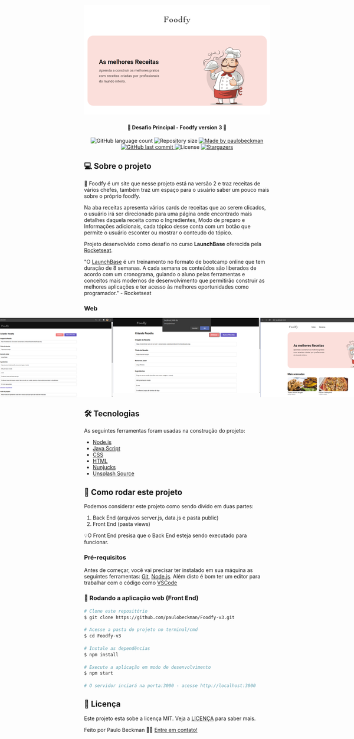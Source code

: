 <h1 align="center">
     <img alt="foodfy-v3" title="#foodfy-v3" src="./github-assets/capa.png" width="700px">
</h1>
 
<h4 align="center"> 
	🚀 Desafio Principal - Foodfy version 3 🚀
</h4>

<p align="center">
  <img alt="GitHub language count" src="https://img.shields.io/github/languages/count/paulobeckman/Foodfy-v3?color=%2304D361">

  <img alt="Repository size" src="https://img.shields.io/github/repo-size/paulobeckman/Foodfy-v3">

  	
  <a href="https://www.linkedin.com/in/paulobeckman/">
    <img alt="Made by paulobeckman" src="https://img.shields.io/badge/made%20by-paulobeckman-%2304D361">
  </a>
	
  
  <a href="https://github.com/paulobeckman/Foodfy-v3/commits/master">
    <img alt="GitHub last commit" src="https://img.shields.io/github/last-commit/paulobeckman/Foodfy-v3">
  </a>

  <img alt="License" src="https://img.shields.io/badge/license-MIT-brightgreen">
   <a href="https://github.com/paulobeckman/Foodfy-v3/stargazers">
    <img alt="Stargazers" src="https://img.shields.io/github/stars/paulobeckman/Foodfy-v3?style=social">
  </a>
</p>


## 💻 Sobre o projeto

🍛 Foodfy é um site que nesse projeto está na versão 2 e traz receitas de vários chefes, também traz um espaço para o usuário saber um pouco mais sobre o próprio foodfy.

Na aba receitas apresenta vários cards de receitas que ao serem clicados, o usuário irá ser direcionado para uma página onde encontrado mais detalhes daquela receita como o Ingredientes, Modo de preparo e Informações adicionais, cada tópico desse conta com um botão que permite o usuário esconter ou mostrar o conteudo do tópico.


Projeto desenvolvido como desafio no curso **LaunchBase** oferecida pela [Rocketseat](rs).

"O [LaunchBase](lb) é um treinamento no formato de bootcamp online que tem duração de 8 semanas. A cada semana os conteúdos são liberados de acordo com um cronograma, guiando o aluno pelas ferramentas e conceitos mais modernos de desenvolvimento que permitirão construir as melhores aplicações e ter acesso às melhores oportunidades como programador." - Rocketseat


### Web

<p align="center" style="display: flex; align-items: flex-start; justify-content: center;">
	
  <img alt="Foodfy-v3" title="#foodfy-v3" src="./github-assets/foodfy3.gif" width="800px">

  <img alt="Foodfy-v3" title="#foodfy-v3" src="./github-assets/pagina1.png" width="400px">

  <img alt="Foodfy-v3" title="#foodfy-v3" src="./github-assets/pagina2.png" width="400px">
  
  <img alt="Foodfy-v3" title="#foodfy-v3" src="./github-assets/pagina3.png" width="400px">
  
  <img alt="Foodfy-v3" title="#foodfy-v3" src="./github-assets/pagina4.png" width="400px">

  <img alt="Foodfy-v3" title="#foodfy-v3" src="./github-assets/pagina5.png" width="400px">

  <img alt="Foodfy-v3" title="#foodfy-v3" src="./github-assets/pagina6.png" width="400px">
  
  <img alt="Foodfy-v3" title="#foodfy-v3" src="./github-assets/pagina7.png" width="400px">

</p>

## 🛠 Tecnologias

As seguintes ferramentas foram usadas na construção do projeto:

- [Node.js][nodejs]
- [Java Script][js]
- [CSS][CSS]
- [HTML][HTML]
- [Nunjucks][Nunjucks]
- [Unsplash Source][API]


## 🚀 Como rodar este projeto

Podemos considerar este projeto como sendo divido em duas partes:
1. Back End (arquivos server.js, data.js e pasta public) 
2. Front End (pasta views)

💡O Front End presisa que o Back End esteja sendo executado para funcionar.

### Pré-requisitos

Antes de começar, você vai precisar ter instalado em sua máquina as seguintes ferramentas:
[Git](https://git-scm.com), [Node.js][nodejs]. 
Além disto é bom ter um editor para trabalhar com o código como [VSCode][vscode]

### 🧭 Rodando a aplicação web (Front End)

```bash
# Clone este repositório
$ git clone https://github.com/paulobeckman/Foodfy-v3.git

# Acesse a pasta do projeto no terminal/cmd
$ cd Foodfy-v3

# Instale as dependências
$ npm install

# Execute a aplicação em modo de desenvolvimento
$ npm start

# O servidor inciará na porta:3000 - acesse http://localhost:3000
```


## 📝 Licença

Este projeto esta sobe a licença MIT. Veja a [LICENÇA](license) para saber mais.

Feito por Paulo Beckman 👋🏽 [Entre em contato!](https://www.linkedin.com/in/paulobeckman/)

[nodejs]: https://nodejs.org/
[vscode]: https://code.visualstudio.com/
[license]: https://opensource.org/licenses/MIT
[rs]: https://rocketseat.com.br
[lb]: https://pages.rocketseat.com.br/launchbase/inscricao/5
[js]: https://developer.mozilla.org/pt-BR/docs/Aprender/JavaScript
[CSS]: https://developer.mozilla.org/pt-BR/docs/Web/CSS
[HTML]: https://developer.mozilla.org/pt-BR/docs/Web/HTML
[Nunjucks]: https://www.npmjs.com/package/nunjucks
[API]: https://source.unsplash.com/
